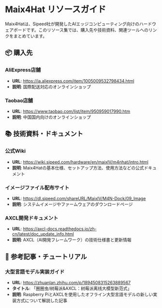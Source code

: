 # Maix4Hat リソースガイド

Maix4Hatは、Sipeed社が開発したAIエッジコンピューティング向けのハードウェアボードです。このリソース集では、購入先や技術資料、関連ツールへのリンクをまとめています。

## 📦 購入先

### AliExpress店舗
- **URL**: https://ja.aliexpress.com/item/1005009532798434.html
- **説明**: 国際配送対応のオンラインショップ

### Taobao店舗  
- **URL**: https://www.taobao.com/list/item/950959017990.htm
- **説明**: 中国国内向けのオンラインショップ

## 📚 技術資料・ドキュメント

### 公式Wiki
- **URL**: https://wiki.sipeed.com/hardware/en/maixIV/m4nhat/intro.html
- **説明**: Maix4Hatの基本仕様、セットアップ方法、使用方法などの公式ドキュメント

### イメージファイル配布サイト
- **URL**: https://dl.sipeed.com/shareURL/MaixIV/M4N-Dock/09_Image
- **説明**: システムイメージやファームウェアのダウンロードページ

### AXCL開発ドキュメント
- **URL**: https://axcl-docs.readthedocs.io/zh-cn/latest/doc_update_info.html
- **説明**: AXCL（AI開発フレームワーク）の技術仕様書と更新情報

## 📖 参考記事・チュートリアル

### 大型言語モデル実装ガイド
- **URL**: https://zhuanlan.zhihu.com/p/1894508315263889567
- **タイトル**: 「圈圈虫/树莓派&AXCL：树莓派离线大模型新范式」
- **説明**: Raspberry PiとAXCLを使用したオフライン大型言語モデルの新しい実装方式について解説した記事


